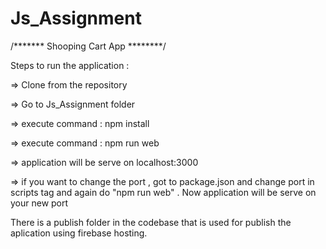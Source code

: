 # Js_Assignment

/******* Shooping Cart App ********/

Steps to run the application :

=> Clone from the repository

=> Go to Js_Assignment folder

=> execute command  : npm install

=> execute command : npm run web

=> application will be serve on localhost:3000 

=> if you want to change the port , got to package.json and change port in scripts tag and again do "npm run web" . Now application will be serve on your new port


There is a publish folder in the codebase that is used for publish the aplication using firebase hosting.
